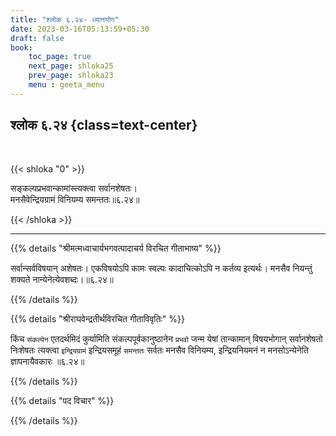 ```yaml
---
title: "श्लोक ६.२४- ध्यानयोग"
date: 2023-03-16T05:13:59+05:30
draft: false
book:
    toc_page: true
    next_page: shloka25
    prev_page: shloka23
    menu : geeta_menu
---
```




## श्लोक ६.२४ {class=text-center}

<br/>

{{< shloka  "0"  >}}

सङ्कल्पप्रभवान्कामांस्त्यक्त्वा सर्वानशेषतः।  
मनसैवेन्द्रियग्रामं विनियम्य समन्ततः॥६.२४॥

{{< /shloka >}}

---


{{% details "श्रीमत्मध्वाचार्यभगवत्पादाचर्य विरचित  गीताभाष्य" %}}

सर्वान्सर्वविषयान् अशेषतः। एकविषयोऽपि कामः स्वल्पः कादाचित्कोऽपि न कर्तव्य इत्यर्थः। 
मनसैव नियन्तुं शक्यते नान्येनेत्येवशब्दः।॥६.२४॥

{{% /details %}}



{{% details "श्रीराघवेन्द्रतीर्थविरचित गीताविवृतिः" %}}

किंच `संकल्पेन` एतदर्थमिदं कुर्यामिति संकल्पपूर्वकानुष्ठानेन `प्रभवो` जन्म
येषां तान्कामान्‌ विषयभोगान्‌ सर्वानशेषतो निःशेषतः त्यक्त्वा `इन्द्रियग्रामं`
इन्द्रियसमूहं `समन्ततः` सर्वतः मनसैव विनियम्य, इन्द्रियनियमनं न
मनसोऽन्येनेति ज्ञापनायैवकारः ॥६.२४॥

{{% /details %}}



{{% details "पद विचार" %}}


{{% /details %}}
